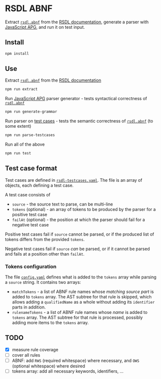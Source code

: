 # RSDL ABNF

Extract [`rsdl.abnf`](./rsdl.abnf) from the [RSDL documentation](../../../docs/rsdl/rapid-pro-rsdl-abnf.md), generate a parser with [JavaScript APG](https://github.com/ldthomas/apg-js), and run it on test input.

## Install

```sh
npm install
```

## Use

Extract [`rsdl.abnf`](./rsdl.abnf) from the [RSDL documentation](../../../docs/rsdl/rapid-pro-rsdl-abnf.md)

```sh
npm run extract
```

Run [JavaScript APG](https://github.com/ldthomas/apg-js) parser generator - tests syntactical correctness of [`rsdl.abnf`](./rsdl.abnf)

```sh
npm run generate-grammar
```

Run parser on [test cases](./rsdl-testcases.yaml) - tests the semantic correctness of [`rsdl.abnf`](./rsdl.abnf) (to some extent)

```sh
npm run parse-testcases
```

Run all of the above

```sh
npm run test
```

## Test case format

Test cases are defined in [`rsdl-testcases.yaml`](./rsdl-testcases.yaml). The file is an array of objects, each defining a test case.

A test case consists of

- `source` - the source text to parse, can be multi-line
- `tokens` (optional) - an array of tokens to be produced by the parser for a positive test case
- `failAt` (optional) - the position at which the parser should fail for a negative test case

Positive test cases fail if `source` cannot be parsed, or if the produced list of tokens differs from the provided `tokens`.

Negative test cases fail if `source` _can_ be parsed, or if it cannot be parsed and fails at a position other than `failAt`.

### Tokens configuration

The file [`config.yaml`](./config.yaml) defines what is added to the `tokens` array while parsing a `source` string. It contains two arrays:

- `matchTokens` - a list of ABNF rule names whose _matching source part_ is added to `tokens` array. The AST subtree for that rule is skipped, which allows adding a `qualifiedName` as a whole without adding its `identifier` parts in addition.
- `rulenameTokens` - a list of ABNF rule names whose _name_ is added to `tokens` array. The AST subtree for that rule is processed, possibly adding more items to the `tokens` array.

## TODO

- [x] measure rule coverage
- [ ] cover all rules
- [ ] ABNF: add `RWS` (required whitespace) where necessary, and `OWS` (optional whitespace) where desired
- [ ] tokens array: add all necessary keywords, identifiers, ...
